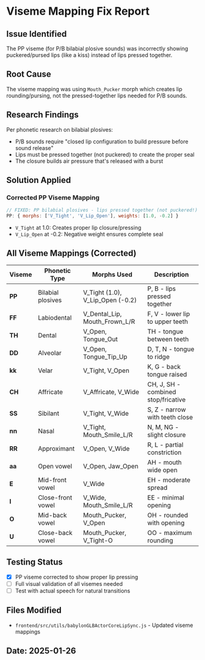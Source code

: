 # Viseme Mapping Fix Report

## Issue Identified
The PP viseme (for P/B bilabial plosive sounds) was incorrectly showing puckered/pursed lips (like a kiss) instead of lips pressed together.

## Root Cause
The viseme mapping was using `Mouth_Pucker` morph which creates lip rounding/pursing, not the pressed-together lips needed for P/B sounds.

## Research Findings
Per phonetic research on bilabial plosives:
- P/B sounds require "closed lip configuration to build pressure before sound release"
- Lips must be pressed together (not puckered) to create the proper seal
- The closure builds air pressure that's released with a burst

## Solution Applied

### Corrected PP Viseme Mapping
```javascript
// FIXED: PP bilabial plosives - lips pressed together (not puckered!)
PP: { morphs: ['V_Tight', 'V_Lip_Open'], weights: [1.0, -0.2] }
```

- `V_Tight` at 1.0: Creates proper lip closure/pressing
- `V_Lip_Open` at -0.2: Negative weight ensures complete seal

## All Viseme Mappings (Corrected)

| Viseme | Phonetic Type | Morphs Used | Description |
|--------|--------------|-------------|-------------|
| **PP** | Bilabial plosives | V_Tight (1.0), V_Lip_Open (-0.2) | P, B - lips pressed together |
| **FF** | Labiodental | V_Dental_Lip, Mouth_Frown_L/R | F, V - lower lip to upper teeth |
| **TH** | Dental | V_Open, Tongue_Out | TH - tongue between teeth |
| **DD** | Alveolar | V_Open, Tongue_Tip_Up | D, T, N - tongue to ridge |
| **kk** | Velar | V_Tight, V_Open | K, G - back tongue raised |
| **CH** | Affricate | V_Affricate, V_Wide | CH, J, SH - combined stop/fricative |
| **SS** | Sibilant | V_Tight, V_Wide | S, Z - narrow with teeth close |
| **nn** | Nasal | V_Tight, Mouth_Smile_L/R | N, M, NG - slight closure |
| **RR** | Approximant | V_Open, V_Wide | R, L - partial constriction |
| **aa** | Open vowel | V_Open, Jaw_Open | AH - mouth wide open |
| **E** | Mid-front vowel | V_Wide | EH - moderate spread |
| **I** | Close-front vowel | V_Wide, Mouth_Smile_L/R | EE - minimal opening |
| **O** | Mid-back vowel | Mouth_Pucker, V_Open | OH - rounded with opening |
| **U** | Close-back vowel | Mouth_Pucker, V_Tight-O | OO - maximum rounding |

## Testing Status
- [x] PP viseme corrected to show proper lip pressing
- [ ] Full visual validation of all visemes needed
- [ ] Test with actual speech for natural transitions

## Files Modified
- `frontend/src/utils/babylonGLBActorCoreLipSync.js` - Updated viseme mappings

## Date: 2025-01-26
